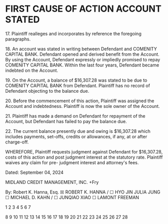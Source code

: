 
# FIRST CAUSE OF ACTION ACCOUNT STATED

17\.
Plaintiff realleges and incorporates by reference the foregoing paragraphs.

18\.
An account was stated in writing between Defendant and COMENITY CAPITAL
BANK. Defendant opened and derived benefit from the Account. By using the Account,
Defendant expressly or impliedly promised to repay COMENITY CAPITAL BANK.
Within the last four years, Defendant became indebted on the Account.

19\.
On the Account, a balance of $16,307.28 was stated to be due to COMENITY CAPITAL
BANK from Defendant. Plaintiff has no record of Defendant objecting to the balance
due.

20\.
Before the commencement of this action, Plaintiff was assigned the Account and
indebtedness. Plaintiff is now the sole owner of the Account.

21\.
Plaintiff has made a demand on Defendant for repayment of the Account, but Defendant
has failed to pay the balance due.

22\.
The current balance presently due and owing is $16,307.28 which includes payments,
set-offs, credits or allowances, if any, at or after charge-off.

WHEREFORE, Plaintiff requests judgment against Defendant for $16,307.28, costs of this
action and post judgment interest at the statutory rate. Plaintiff waives any claim for pre- judgment
interest and attorney's fees.

Dated: September 04, 2024

MIDLAND CREDIT MANAGEMENT, INC.
+Fry

By:
Robert K. Hanna, Esq.
☒
ROBERT K. HANNA /
☐
HYO JIN JULIA JUNG
☐
MICHAEL D. KAHN /
☐
JUNQIAO XIAO
☐
LAMONT FREEMAN

<!-- PageNumber="-4-" -->
<!-- PageFooter="COMPLAINT" -->
<!-- PageFooter="CA_0132G File No .: 24-167072 SCP" -->

1
2
3
4
5
6
7

8
9
10
11
12
13
14
15
16
17
18
19
20
21
22
23
24
25
26
27
28

<!-- PageBreak -->

